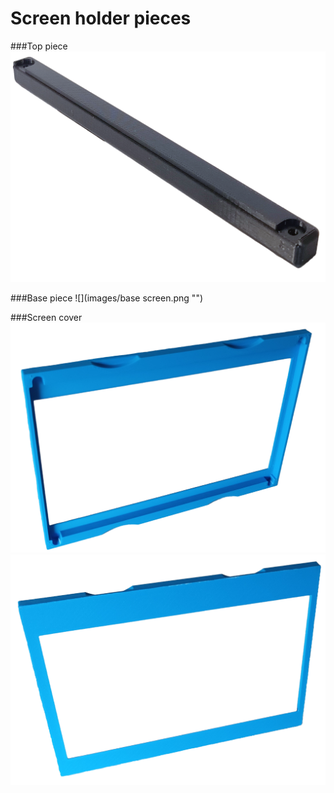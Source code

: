 # Screen holder pieces

###Top piece
![](images/topscreen.png "")

###Base piece
![](images/base screen.png "")

###Screen cover
![](images/screencover.png "")
![](images/screencovers.png "")